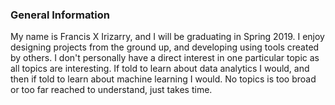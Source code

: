 ### General Information

My name is Francis X Irizarry, and I will be graduating in Spring 2019. I enjoy designing projects from the ground up, and developing using tools created by others. I don't personally have a direct interest in one particular topic as all topics are interesting. If told to learn about data analytics I would, and then if told to learn about machine learning I would. No topics is too broad or too far reached to understand, just takes time. 
